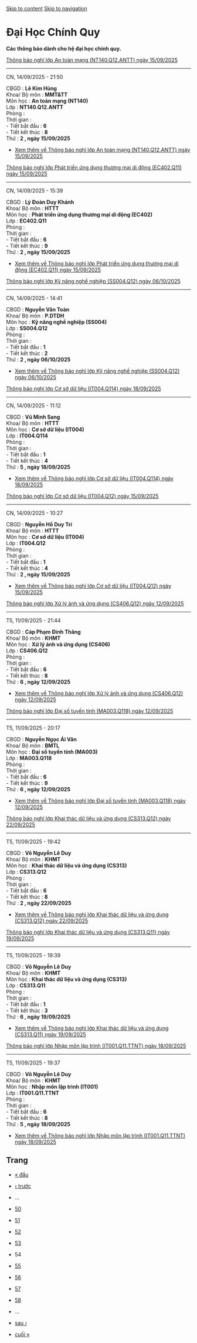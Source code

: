 [Skip to content](https://daa.uit.edu.vn/thongbaochinhquy?page=53#main)
 [Skip to navigation](https://daa.uit.edu.vn/thongbaochinhquy?page=53#main-nav)

Đại Học Chính Quy
=================

**Các thông báo dành cho hệ đại học chính quy.**

[Thông báo nghỉ lớp An toàn mạng (NT140.Q12.ANTT) ngày 15/09/2025](https://daa.uit.edu.vn/node/36379)

------------------------------------------------------------------------------------------------------

CN, 14/09/2025 - 21:50

CBGD : **Lê Kim Hùng**  
Khoa/ Bộ môn : **MMT&TT**  
Môn học : **An toàn mạng (NT140)**  
Lớp : **NT140.Q12.ANTT**  
Phòng :  
Thời gian :  
\- Tiết bắt đầu : **6**  
\- Tiết kết thúc : **8**  
Thứ : **2 , ngày 15/09/2025**

*   [Xem thêm về Thông báo nghỉ lớp An toàn mạng (NT140.Q12.ANTT) ngày 15/09/2025](https://daa.uit.edu.vn/node/36379 "Thông báo nghỉ lớp An toàn mạng (NT140.Q12.ANTT) ngày 15/09/2025")
    

[Thông báo nghỉ lớp Phát triển ứng dụng thương mại di động (EC402.Q11) ngày 15/09/2025](https://daa.uit.edu.vn/node/36378)

---------------------------------------------------------------------------------------------------------------------------

CN, 14/09/2025 - 15:39

CBGD : **Lý Đoàn Duy Khánh**  
Khoa/ Bộ môn : **HTTT**  
Môn học : **Phát triển ứng dụng thương mại di động (EC402)**  
Lớp : **EC402.Q11**  
Phòng :  
Thời gian :  
\- Tiết bắt đầu : **6**  
\- Tiết kết thúc : **9**  
Thứ : **2 , ngày 15/09/2025**

*   [Xem thêm về Thông báo nghỉ lớp Phát triển ứng dụng thương mại di động (EC402.Q11) ngày 15/09/2025](https://daa.uit.edu.vn/node/36378 "Thông báo nghỉ lớp Phát triển ứng dụng thương mại di động (EC402.Q11) ngày 15/09/2025")
    

[Thông báo nghỉ lớp Kỹ năng nghề nghiệp (SS004.Q12) ngày 06/10/2025](https://daa.uit.edu.vn/node/36377)

--------------------------------------------------------------------------------------------------------

CN, 14/09/2025 - 14:41

CBGD : **Nguyễn Văn Toàn**  
Khoa/ Bộ môn : **P.DTDH**  
Môn học : **Kỹ năng nghề nghiệp (SS004)**  
Lớp : **SS004.Q12**  
Phòng :  
Thời gian :  
\- Tiết bắt đầu : **1**  
\- Tiết kết thúc : **2**  
Thứ : **2 , ngày 06/10/2025**

*   [Xem thêm về Thông báo nghỉ lớp Kỹ năng nghề nghiệp (SS004.Q12) ngày 06/10/2025](https://daa.uit.edu.vn/node/36377 "Thông báo nghỉ lớp Kỹ năng nghề nghiệp (SS004.Q12) ngày 06/10/2025")
    

[Thông báo nghỉ lớp Cơ sở dữ liệu (IT004.Q114) ngày 18/09/2025](https://daa.uit.edu.vn/node/36376)

---------------------------------------------------------------------------------------------------

CN, 14/09/2025 - 11:12

CBGD : **Vũ Minh Sang**  
Khoa/ Bộ môn : **HTTT**  
Môn học : **Cơ sở dữ liệu (IT004)**  
Lớp : **IT004.Q114**  
Phòng :  
Thời gian :  
\- Tiết bắt đầu : **1**  
\- Tiết kết thúc : **4**  
Thứ : **5 , ngày 18/09/2025**

*   [Xem thêm về Thông báo nghỉ lớp Cơ sở dữ liệu (IT004.Q114) ngày 18/09/2025](https://daa.uit.edu.vn/node/36376 "Thông báo nghỉ lớp Cơ sở dữ liệu (IT004.Q114) ngày 18/09/2025")
    

[Thông báo nghỉ lớp Cơ sở dữ liệu (IT004.Q12) ngày 15/09/2025](https://daa.uit.edu.vn/node/36375)

--------------------------------------------------------------------------------------------------

CN, 14/09/2025 - 10:27

CBGD : **Nguyễn Hồ Duy Tri**  
Khoa/ Bộ môn : **HTTT**  
Môn học : **Cơ sở dữ liệu (IT004)**  
Lớp : **IT004.Q12**  
Phòng :  
Thời gian :  
\- Tiết bắt đầu : **1**  
\- Tiết kết thúc : **4**  
Thứ : **2 , ngày 15/09/2025**

*   [Xem thêm về Thông báo nghỉ lớp Cơ sở dữ liệu (IT004.Q12) ngày 15/09/2025](https://daa.uit.edu.vn/node/36375 "Thông báo nghỉ lớp Cơ sở dữ liệu (IT004.Q12) ngày 15/09/2025")
    

[Thông báo nghỉ lớp Xử lý ảnh và ứng dụng (CS406.Q12) ngày 12/09/2025](https://daa.uit.edu.vn/node/36373)

----------------------------------------------------------------------------------------------------------

T5, 11/09/2025 - 21:44

CBGD : **Cáp Phạm Đình Thăng**  
Khoa/ Bộ môn : **KHMT**  
Môn học : **Xử lý ảnh và ứng dụng (CS406)**  
Lớp : **CS406.Q12**  
Phòng :  
Thời gian :  
\- Tiết bắt đầu : **6**  
\- Tiết kết thúc : **8**  
Thứ : **6 , ngày 12/09/2025**

*   [Xem thêm về Thông báo nghỉ lớp Xử lý ảnh và ứng dụng (CS406.Q12) ngày 12/09/2025](https://daa.uit.edu.vn/node/36373 "Thông báo nghỉ lớp Xử lý ảnh và ứng dụng (CS406.Q12) ngày 12/09/2025")
    

[Thông báo nghỉ lớp Đại số tuyến tính (MA003.Q118) ngày 12/09/2025](https://daa.uit.edu.vn/node/36372)

-------------------------------------------------------------------------------------------------------

T5, 11/09/2025 - 20:17

CBGD : **Nguyễn Ngọc Ái Vân**  
Khoa/ Bộ môn : **BMTL**  
Môn học : **Đại số tuyến tính (MA003)**  
Lớp : **MA003.Q118**  
Phòng :  
Thời gian :  
\- Tiết bắt đầu : **6**  
\- Tiết kết thúc : **9**  
Thứ : **6 , ngày 12/09/2025**

*   [Xem thêm về Thông báo nghỉ lớp Đại số tuyến tính (MA003.Q118) ngày 12/09/2025](https://daa.uit.edu.vn/node/36372 "Thông báo nghỉ lớp Đại số tuyến tính (MA003.Q118) ngày 12/09/2025")
    

[Thông báo nghỉ lớp Khai thác dữ liệu và ứng dụng (CS313.Q12) ngày 22/09/2025](https://daa.uit.edu.vn/node/36371)

------------------------------------------------------------------------------------------------------------------

T5, 11/09/2025 - 19:42

CBGD : **Võ Nguyễn Lê Duy**  
Khoa/ Bộ môn : **KHMT**  
Môn học : **Khai thác dữ liệu và ứng dụng (CS313)**  
Lớp : **CS313.Q12**  
Phòng :  
Thời gian :  
\- Tiết bắt đầu : **6**  
\- Tiết kết thúc : **8**  
Thứ : **2 , ngày 22/09/2025**

*   [Xem thêm về Thông báo nghỉ lớp Khai thác dữ liệu và ứng dụng (CS313.Q12) ngày 22/09/2025](https://daa.uit.edu.vn/node/36371 "Thông báo nghỉ lớp Khai thác dữ liệu và ứng dụng (CS313.Q12) ngày 22/09/2025")
    

[Thông báo nghỉ lớp Khai thác dữ liệu và ứng dụng (CS313.Q11) ngày 19/09/2025](https://daa.uit.edu.vn/node/36370)

------------------------------------------------------------------------------------------------------------------

T5, 11/09/2025 - 19:39

CBGD : **Võ Nguyễn Lê Duy**  
Khoa/ Bộ môn : **KHMT**  
Môn học : **Khai thác dữ liệu và ứng dụng (CS313)**  
Lớp : **CS313.Q11**  
Phòng :  
Thời gian :  
\- Tiết bắt đầu : **1**  
\- Tiết kết thúc : **3**  
Thứ : **6 , ngày 19/09/2025**

*   [Xem thêm về Thông báo nghỉ lớp Khai thác dữ liệu và ứng dụng (CS313.Q11) ngày 19/09/2025](https://daa.uit.edu.vn/node/36370 "Thông báo nghỉ lớp Khai thác dữ liệu và ứng dụng (CS313.Q11) ngày 19/09/2025")
    

[Thông báo nghỉ lớp Nhập môn lập trình (IT001.Q11.TTNT) ngày 18/09/2025](https://daa.uit.edu.vn/node/36369)

------------------------------------------------------------------------------------------------------------

T5, 11/09/2025 - 19:37

CBGD : **Võ Nguyễn Lê Duy**  
Khoa/ Bộ môn : **KHMT**  
Môn học : **Nhập môn lập trình (IT001)**  
Lớp : **IT001.Q11.TTNT**  
Phòng :  
Thời gian :  
\- Tiết bắt đầu : **6**  
\- Tiết kết thúc : **8**  
Thứ : **5 , ngày 18/09/2025**

*   [Xem thêm về Thông báo nghỉ lớp Nhập môn lập trình (IT001.Q11.TTNT) ngày 18/09/2025](https://daa.uit.edu.vn/node/36369 "Thông báo nghỉ lớp Nhập môn lập trình (IT001.Q11.TTNT) ngày 18/09/2025")
    

Trang
-----

*   [« đầu](https://daa.uit.edu.vn/thongbaochinhquy "Đến trang đầu tiên")
    
*   [‹ trước](https://daa.uit.edu.vn/thongbaochinhquy?page=52 "Đến trang kế trước")
    
*   …
*   [50](https://daa.uit.edu.vn/thongbaochinhquy?page=49 "Đến trang 50")
    
*   [51](https://daa.uit.edu.vn/thongbaochinhquy?page=50 "Đến trang 51")
    
*   [52](https://daa.uit.edu.vn/thongbaochinhquy?page=51 "Đến trang 52")
    
*   [53](https://daa.uit.edu.vn/thongbaochinhquy?page=52 "Đến trang 53")
    
*   54
*   [55](https://daa.uit.edu.vn/thongbaochinhquy?page=54 "Đến trang 55")
    
*   [56](https://daa.uit.edu.vn/thongbaochinhquy?page=55 "Đến trang 56")
    
*   [57](https://daa.uit.edu.vn/thongbaochinhquy?page=56 "Đến trang 57")
    
*   [58](https://daa.uit.edu.vn/thongbaochinhquy?page=57 "Đến trang 58")
    
*   …
*   [sau ›](https://daa.uit.edu.vn/thongbaochinhquy?page=54 "Đến trang kế sau")
    
*   [cuối »](https://daa.uit.edu.vn/thongbaochinhquy?page=1923 "Đến trang cuối cùng")